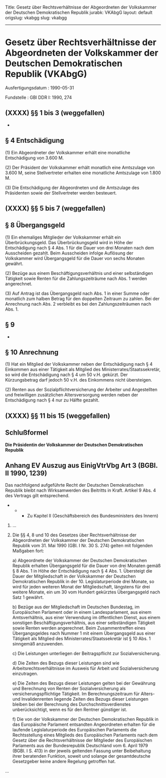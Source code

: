 Title: Gesetz über Rechtsverhältnisse der Abgeordneten der Volkskammer der Deutschen
  Demokratischen Republik
jurabk: VKAbgG
layout: default
origslug: vkabgg
slug: vkabgg

---

# Gesetz über Rechtsverhältnisse der Abgeordneten der Volkskammer der Deutschen Demokratischen Republik (VKAbgG)

Ausfertigungsdatum
:   1990-05-31

Fundstelle
:   GBl DDR I: 1990, 274



## (XXXX) §§ 1 bis 3 (weggefallen)

-


## § 4 Entschädigung

(1) Ein Abgeordneter der Volkskammer erhält eine monatliche
Entschädigung von 3.600 M.

(2) Der Präsident der Volkskammer erhält monatlich eine Amtszulage von
3\.600 M, seine Stellvertreter erhalten eine monatliche Amtszulage von
1\.800 M.

(3) Die Entschädigung der Abgeordneten und die Amtszulage des
Präsidenten sowie der Stellvertreter werden besteuert.


## (XXXX) §§ 5 bis 7 (weggefallen)



## § 8 Übergangsgeld

(1) Ein ehemaliges Mitglieder der Volkskammer erhält ein
Überbrückungsgeld. Das Überbrückungsgeld wird in Höhe der
Entschädigung nach § 4 Abs. 1 für die Dauer von drei Monaten nach dem
Ausscheiden gezahlt. Beim Ausscheiden infolge Auflösung der
Volkskammer wird Übergangsgeld für die Dauer von sechs Monaten
gewährt.

(2) Bezüge aus einem Beschäftigungsverhältnis und einer selbständigen
Tätigkeit sowie Renten für die Zahlungszeiträume nach Abs. 1 werden
angerechnet.

(3) Auf Antrag ist das Übergangsgeld nach Abs. 1 in einer Summe oder
monatlich zum halben Betrag für den doppelten Zeitraum zu zahlen. Bei
der Anrechnung nach Abs. 2 verbleibt es bei den Zahlungszeiträumen
nach Abs. 1.


## § 9

-


## § 10 Anrechnung

(1) Hat ein Mitglied der Volkskammer neben der Entschädigung nach § 4
Einkommen aus einer Tätigkeit als Mitglied des
Ministerrates/Staatssekretär, so wird die Entschädigung nach § 4 um 50
v.H. gekürzt. Der Kürzungsbetrag darf jedoch 50 v.H. des Einkommens
nicht übersteigen.

(2) Renten aus der Sozialpflichtversicherung der Arbeiter und
Angestellten und freiwilligen zusätzlichen Altersversorgung werden
neben der Entschädigung nach § 4 nur zu Hälfte gezahlt.


## (XXXX) §§ 11 bis 15 (weggefallen)



## Schlußformel

**Die Präsidentin der Volkskammer der Deutschen Demokratischen
Republik**


## Anhang EV Auszug aus EinigVtrVbg Art 3 (BGBl. II 1990, 1239)

Das nachfolgend aufgeführte Recht der Deutschen Demokratischen
Republik bleibt nach Wirksamwerden des Beitritts in Kraft. Artikel 9
Abs. 4 des Vertrags gilt entsprechend.

*
    *
        *
            Zu Kapitel II (Geschäftsbereich des Bundesministers des Innern)











1.  ...


2.  Die §§ 4, 8 und 10 des Gesetzes über Rechtsverhältnisse der
    Abgeordneten der Volkskammer der Deutschen Demokratischen Republik vom
    31\. Mai 1990 (GBl. I Nr. 30 S. 274) gelten mit folgenden Maßgaben
    fort:

    a)  Abgeordnete der Volkskammer der Deutschen Demokratischen Republik
        erhalten Übergangsgeld für die Dauer von drei Monaten gemäß § 8 Abs. 1
        in Höhe der Entschädigung nach § 4 Abs. 1. Übersteigt die Dauer der
        Mitgliedschaft in der Volkskammer der Deutschen Demokratischen
        Republik in der 10. Legislaturperiode drei Monate, so wird für jeden
        weiteren Monat der Mitgliedschaft, längstens für drei weitere Monate,
        ein um 30 vom Hundert gekürztes Übergangsgeld nach Satz 1 gewährt.


    b)  Bezüge aus der Mitgliedschaft im Deutschen Bundestag, im Europäischen
        Parlament oder in einem Landesparlament, aus einem Amtsverhältnis, aus
        einer Verwendung im öffentlichen Dienst, aus einem sonstigen
        Beschäftigungsverhältnis, aus einer selbständigen Tätigkeit sowie
        Renten werden angerechnet. Beim Zusammentreffen eines Übergangsgeldes
        nach Nummer 1 mit einem Übergangsgeld aus einer Tätigkeit als Mitglied
        des Ministerrates/Staatssekretär ist § 10 Abs. 1 sinngemäß anzuwenden.


    c)  Die Leistungen unterliegen der Beitragspflicht zur Sozialversicherung.


    d)  Die Zeiten des Bezugs dieser Leistungen sind wie
        Arbeitsrechtsverhältnisse im Ausweis für Arbeit und Sozialversicherung
        einzutragen.


    e)  Die Zeiten des Bezugs dieser Leistungen gelten bei der Gewährung und
        Berechnung von Renten der Sozialversicherung als
        versicherungspflichtige Tätigkeit. Im Berechnungszeitraum für Alters-
        und Invalidenrenten liegende Zeiten des Bezugs dieser Leistungen
        bleiben bei der Berechnung des Durchschnittsverdienstes
        unberücksichtigt, wenn es für den Rentner günstiger ist.


    f)  Die von der Volkskammer der Deutschen Demokratischen Republik in das
        Europäische Parlament entsandten Angeordneten erhalten für die
        laufende Legislaturperiode des Europäischen Parlaments die
        Rechtsstellung eines Mitglieds des Europäischen Parlaments nach dem
        Gesetz über die Rechtsverhältnisse der Mitglieder des Europäischen
        Parlaments aus der Bundesrepublik Deutschland vom 6. April 1979 (BGBl.
        I S. 413) in der jeweils geltenden Fassung unter Beibehaltung ihrer
        beratenden Funktion, soweit und solange der gesamtdeutsche Gesetzgeber
        keine andere Regelung getroffen hat.






...

